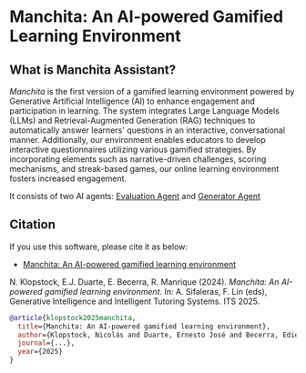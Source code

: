 # Manchita: An AI-powered Gamified Learning Environment

## What is Manchita Assistant?
*Manchita* is the first version of a gamified learning environment powered by Generative Artificial Intelligence (AI) to enhance engagement and participation in learning. The system integrates Large Language Models (LLMs) and Retrieval-Augmented Generation (RAG) techniques to automatically answer learners' questions in an interactive, conversational manner. Additionally, our environment enables educators to develop interactive questionnaires utilizing various gamified strategies. By incorporating elements such as narrative-driven challenges, scoring mechanisms, and streak-based games, our online learning environment fosters increased engagement.

It consists of two AI agents: [Evaluation Agent](./app/agent/README.md) and [Generator Agent](./app/generator/README.md)

## Citation

If you use this software, please cite it as below:

* [Manchita: An AI-powered gamified learning environment](!TODO)

N. Klopstock, E.J. Duarte, E. Becerra, R. Manrique (2024). *Manchita: An AI-powered gamified learning environment.* In: A. Sifaleras, F. Lin (eds), Generative Intelligence and Intelligent Tutoring Systems. ITS 2025.

```bibtex
@article{klopstock2025manchita,
  title={Manchita: An AI-powered gamified learning environment},
  author={Klopstock, Nicolás and Duarte, Ernesto José and Becerra, Edier and Manrique, Rubén},
  journal={...},
  year={2025}
}
